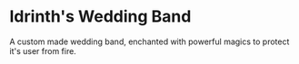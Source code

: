 # Idrinth's Wedding Band
A custom made wedding band, enchanted with powerful magics to protect it's user from fire.
